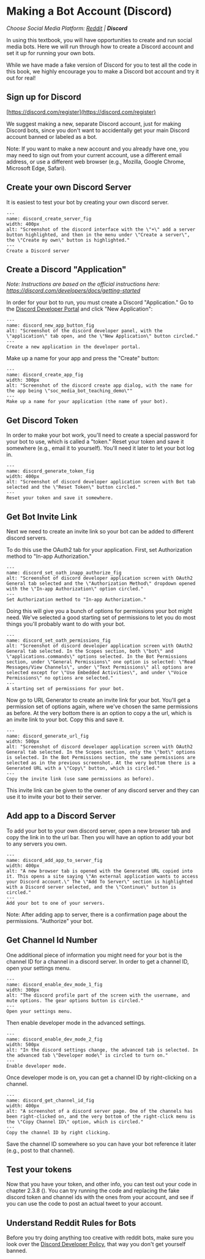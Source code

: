 # Making a Bot Account (Discord)
_Choose Social Media Platform: <a href='../../reddit/appendix/making_bot_account.html'>Reddit</a> | __Discord___


In using this textbook, you will have opportunities to create and run social media bots. Here we will run through how to create a Discord account and set it up for running your own bots.

While we have made a fake version of Discord for you to test all the code in this book, we highly encourage you to make a Discord bot account and try it out for real!

## Sign up for Discord
[https://discord.com/register](https://discord.com/register)

We suggest making a new, separate Discord account, just for making Discord bots, since you don't want to accidentally get your main Discord account banned or labeled as a bot.

Note: If you want to make a new account and you already have one, you may need to sign out from your current account, use a different email address, or use a different web browser (e.g., Mozilla, Google Chrome, Microsoft Edge, Safari).

## Create your own Discord Server
It is easiest to test your bot by creating your own discord server.

```{figure} discord_create_server.png
---
name: discord_create_server_fig
width: 400px
alt: "Screenshot of the discord interface with the \"+\" add a server button highlighted, and then in the menu under \"Create a server\", the \"Create my own\" button is highlighted."
---
Create a Discord server
```


## Create a Discord "Application"

_Note: Instructions are based on the official instructions here: https://discord.com/developers/docs/getting-started_

In order for your bot to run, you must create a Discord "Application." Go to the [Discord Developer Portal](https://discord.com/developers/) and click "New Application":

```{figure} discord_new_app_button.png
---
name: discord_new_app_button_fig
alt: "Screenshot of the discord developer panel, with the \"application\" tab open, and the \"New Application\" button circled."
---
Create a new application in the developer portal.
```

Make up a name for your app and press the "Create" button:

```{figure} discord_create_app.png
---
name: discord_create_app_fig
width: 300px
alt: "Screenshot of the discord create app dialog, with the name for the app being \"soc_media_bot_teaching_demo\""
---
Make up a name for your application (the name of your bot).
```

## Get Discord Token
In order to make your bot work, you'll need to create a special password for your bot to use, which is called a "token." Reset your token and save it somewhere (e.g., email it to yourself). You'll need it later to let your bot log in.

```{figure} discord_generate_token.png
---
name: discord_generate_token_fig
width: 400px
alt: "Screenshot of discord developer application screen with Bot tab selected and the \"Reset Token\" button circled."
---
Reset your token and save it somewhere.
```

## Get Bot Invite Link
Next we need to create an invite link so your bot can be added to different discord servers. 

To do this use the OAuth2 tab for your application. First, set Authorization method to "In-app Authorization." 

```{figure} discord_set_oath_inapp_authorize.png
---
name: discord_set_oath_inapp_authorize_fig
alt: "Screenshot of discord developer application screen with OAuth2 General tab selected and the \"Authorization Method\" dropdown opened with the \"In-app Authorization\" option circled."
---
Set Authorization method to "In-app Authorization."
```


Doing this will give you a bunch of options for permissions your bot might need. We've selected a good starting set of permissions to let you do most things you'll probably want to do with your bot.

```{figure} discord_set_oath_permissions.png
---
name: discord_set_oath_permissions_fig
alt: "Screenshot of discord developer application screen with OAuth2 General tab selected. In the Scopes section, both \"bot\" and \"applications.commands\" options selected. In the Bot Permissions section, under \"General Permissions\" one option is selected: \"Read Messages/View Channels\", under \"Text Permissions\" all options are selected except for \"Use Embedded Activities\", and under \"Voice Permissions\" no options are selected."
---
A starting set of permissions for your bot.
```

Now go to URL Generator to create an invite link for your bot. You'll get a permission set of options again, where we've chosen the same permissions as before. At the very bottom there is an option to copy a the url, which is an invite link to your bot. Copy this and save it. 
```{figure} discord_generate_url.png
---
name: discord_generate_url_fig
width: 500px
alt: "Screenshot of discord developer application screen with OAuth2 General tab selected. In the Scopes section, only the \"bot\" options is selected. In the Bot Permissions section, the same permissions are selected as in the previous screenshot. At the very bottom there is a Generated URL with a \"Copy\" button, which is circled."
---
Copy the invite link (use same permissions as before).
```

This invite link can be given to the owner of any discord server and they can use it to invite your bot to their server.

## Add app to a Discord Server
To add your bot to your own discord server, open a new browser tab and copy the link in to the url bar. Then you will have an option to add your bot to any servers you own.

```{figure} discord_add_app_to_server.png
---
name: discord_add_app_to_server_fig
width: 400px
alt: "A new browser tab is opened with the Generated URL copied into it. This opens a site saying \"An external application wants to access your Discord account.\" The \"Add To Server\" section is highlighted with a Discord server selected, and the \"Continue\" button is circled."
---
Add your bot to one of your servers.
```

Note: After adding app to server, there is a confirmation page about the permissions. "Authorize" your bot.

## Get Channel Id Number

One additional piece of information you might need for your bot is the channel ID for a channel in a discord server. In order to get a channel ID, open your settings menu.

```{figure} discord_enable_dev_mode_1.png
---
name: discord_enable_dev_mode_1_fig
width: 300px
alt: "The discord profile part of the screen with the username, and mute options. The gear options button is circled."
---
Open your settings menu.
```

Then enable developer mode in the advanced settings.
```{figure} discord_enable_dev_mode_2.png
---
name: discord_enable_dev_mode_2_fig
width: 500px
alt: "In the discord settings change, the advanced tab is selected. In the advanced tab \"Developer mode\" is circled to turn on."
---
Enable developer mode.
```

Once developer mode is on, you can get a channel ID by right-clicking on a channel.
```{figure} discord_get_channel_id.png
---
name: discord_get_channel_id_fig
width: 400px
alt: "A screenshot of a discord server page. One of the channels has been right-clicked on, and the very bottom of the right-click menu is the \"Copy Channel ID\" option, which is circled."
---
Copy the channel ID by right clicking.
```

Save the channel ID somewhere so you can have your bot reference it later (e.g., post to that channel).

##  Test your tokens
Now that you have your token, and other info, you can test out your code in chapter 2.3.8 ([](../../ch02_definitions/03_automation/08_demo.ipynb)). You can try running the code and replacing the fake discord token and channel ids with the ones from your account, and see if you can use the code to post an actual tweet to your account.

## Understand Reddit Rules for Bots
Before you try doing anything too creative with reddit  bots, make sure you look over the [Discord Developer Policy](https://discord.com/developers/docs/policies-and-agreements/developer-policy), that way you don't get yourself banned.